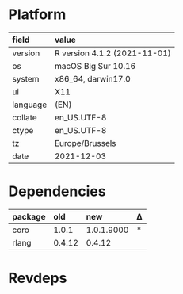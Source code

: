 # Platform

|field    |value                        |
|:--------|:----------------------------|
|version  |R version 4.1.2 (2021-11-01) |
|os       |macOS Big Sur 10.16          |
|system   |x86_64, darwin17.0           |
|ui       |X11                          |
|language |(EN)                         |
|collate  |en_US.UTF-8                  |
|ctype    |en_US.UTF-8                  |
|tz       |Europe/Brussels              |
|date     |2021-12-03                   |

# Dependencies

|package |old    |new        |Δ  |
|:-------|:------|:----------|:--|
|coro    |1.0.1  |1.0.1.9000 |*  |
|rlang   |0.4.12 |0.4.12     |   |

# Revdeps

